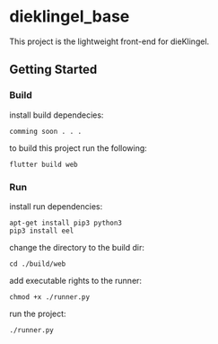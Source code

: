 # dieklingel_base

This project is the lightweight front-end for dieKlingel.

## Getting Started

### Build

install build dependecies:

```
comming soon . . .
```

to build this project run the following:

```
flutter build web
```

### Run

install run dependencies:

```
apt-get install pip3 python3
pip3 install eel
```

change the directory to the build dir:

```
cd ./build/web
```

add executable rights to the runner:

```
chmod +x ./runner.py
```

run the project:

```
./runner.py
```
